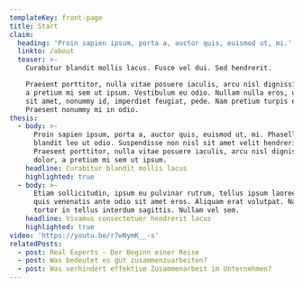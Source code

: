 ```yaml
---
templateKey: front-page
title: Start
claim:
  heading: 'Proin sapien ipsum, porta a, auctor quis, euismod ut, mi.'
  linkto: /about
  teaser: >-
    Curabitur blandit mollis lacus. Fusce vel dui. Sed hendrerit.

    Praesent porttitor, nulla vitae posuere iaculis, arcu nisl dignissim dolor,
    a pretium mi sem ut ipsum. Vestibulum eu odio. Nullam nulla eros, ultricies
    sit amet, nonummy id, imperdiet feugiat, pede. Nam pretium turpis et arcu.
    Praesent nonummy mi in odio.
thesis:
  - body: >-
      Proin sapien ipsum, porta a, auctor quis, euismod ut, mi. Phasellus
      blandit leo ut odio. Suspendisse non nisl sit amet velit hendrerit rutrum.
      Praesent porttitor, nulla vitae posuere iaculis, arcu nisl dignissim
      dolor, a pretium mi sem ut ipsum.
    headline: Curabitur blandit mollis lacus
    highlighted: true
  - body: >-
      Etiam sollicitudin, ipsum eu pulvinar rutrum, tellus ipsum laoreet sapien,
      quis venenatis ante odio sit amet eros. Aliquam erat volutpat. Nam at
      tortor in tellus interdum sagittis. Nullam vel sem.
    headline: Vivamus consectetuer hendrerit lacus
    highlighted: true
video: 'https://youtu.be/r7wNymK__-s'
relatedPosts:
  - post: Real Experts - Der Beginn einer Reise
  - post: Was bedeutet es gut zusammenzuarbeiten?
  - post: Was verhindert effektive Zusammenarbeit im Unternehmen?
---
```


